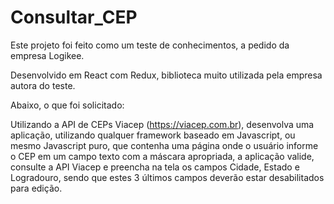 # Consultar_CEP

Este projeto foi feito como um teste de conhecimentos, a pedido da empresa Logikee.

Desenvolvido em React com Redux, biblioteca muito utilizada pela empresa autora do teste.


Abaixo, o que foi solicitado:

Utilizando a API de CEPs Viacep (https://viacep.com.br),
desenvolva uma aplicação, utilizando qualquer framework baseado
em Javascript, ou mesmo Javascript puro, que contenha uma
página onde o usuário informe o CEP em um campo texto com a
máscara apropriada, a aplicação valide, consulte a API Viacep e
preencha na tela os campos Cidade, Estado e Logradouro, sendo
que estes 3 últimos campos deverão estar desabilitados para
edição.
